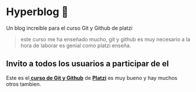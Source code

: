 # Hyperblog 💚
Un blog increible para el curso Git y Github de platzi
> este curso me ha enseñado mucho, git y github es muy necesario a la hora de laborar 
es genial como platzi enseña.

## Invito a todos los usuarios a participar de el
Este es el[ **curso de Git y Github**](https://platzi.com/cursos/git-github/ " curso de Git y Github") de [**Platzi**](https://platzi.com/ "Platzi") es muy bueno y hay muchos otros tambien.